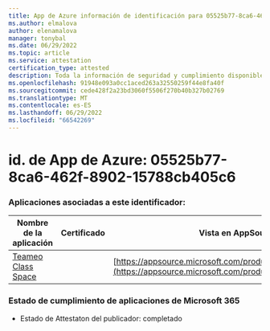 ```yaml
---
title: App de Azure información de identificación para 05525b77-8ca6-462f-8902-15788cb405c6
ms.author: elmalova
author: elenamalova
manager: tonybal
ms.date: 06/29/2022
ms.topic: article
ms.service: attestation
certification_type: attested
description: Toda la información de seguridad y cumplimiento disponible para 05525b77-8ca6-462f-8902-15788cb405c6.
ms.openlocfilehash: 91948e093a0cc1aced263a32550259f44e8fa40f
ms.sourcegitcommit: cede428f2a23bd3060f5506f270b40b327b02769
ms.translationtype: MT
ms.contentlocale: es-ES
ms.lasthandoff: 06/29/2022
ms.locfileid: "66542269"
---
```

# <a name="azure-app-id-05525b77-8ca6-462f-8902-15788cb405c6"></a>id. de App de Azure: 05525b77-8ca6-462f-8902-15788cb405c6


### <a name="apps-associated-with-this-id"></a>Aplicaciones asociadas a este identificador:
| **Nombre de la aplicación** | **Certificado** | **Vista en AppSource** |
|--------------|---------------|-----------------------|
| [Teameo Class Space](../forward/WA200003630.md) |  | [https://appsource.microsoft.com/product/office/WA200003630](https://appsource.microsoft.com/product/office/WA200003630) |

### <a name="microsoft-365-app-compliance-status"></a>Estado de cumplimiento de aplicaciones de Microsoft 365
- Estado de Attestaton del publicador: completado
